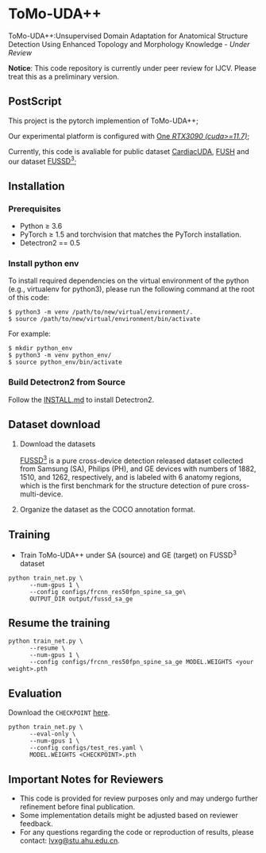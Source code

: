 # ToMo-UDA++
ToMo-UDA++:Unsupervised Domain Adaptation for Anatomical Structure Detection Using Enhanced Topology and Morphology Knowledge - *Under Review*

**Notice**: This code repository is currently under peer review for IJCV. Please treat this as a preliminary version.


## PostScript
 This project is the pytorch implemention of ToMo-UDA++;

 Our experimental platform is configured with <u>One *RTX3090 (cuda>=11.7)*</u>; 

 Currently, this code is avaliable for public dataset <a href="https://github.com/xmed-lab/GraphEcho">CardiacUDA</a>, <a href="https://github.com/xmed-lab/ToMo-UDA">FUSH</a> and our dataset <a href="https://drive.google.com/drive/folders/1pZ-B_Tnu2qnuYZKO1XDHG9dGe8BGyVX7?usp=drive_link">FUSSD<sup>3</sup></a>;  

 ## Installation

### Prerequisites

- Python ≥ 3.6
- PyTorch ≥ 1.5 and torchvision that matches the PyTorch installation.
- Detectron2 == 0.5

### Install python env

To install required dependencies on the virtual environment of the python (e.g., virtualenv for python3), please run the following command at the root of this code:
```
$ python3 -m venv /path/to/new/virtual/environment/.
$ source /path/to/new/virtual/environment/bin/activate
```
For example:
```
$ mkdir python_env
$ python3 -m venv python_env/
$ source python_env/bin/activate
```
 

### Build Detectron2 from Source

Follow the [INSTALL.md](https://github.com/facebookresearch/detectron2/blob/master/INSTALL.md) to install Detectron2.

## Dataset download

1. Download the datasets
   
   
   <a href="https://drive.google.com/drive/folders/1pZ-B_Tnu2qnuYZKO1XDHG9dGe8BGyVX7?usp=drive_link">FUSSD<sup>3</sup></a> is a pure cross-device detection released dataset collected from Samsung (SA), Philips (PH), and GE devices with numbers of 1882, 1510, and 1262, respectively, and is labeled with 6 anatomy regions, which is the first benchmark for the structure detection of pure cross-multi-device.


2. Organize the dataset as the COCO annotation format.

## Training

- Train ToMo-UDA++ under SA (source) and GE (target) on FUSSD<sup>3</sup> dataset

```shell
python train_net.py \
      --num-gpus 1 \
      --config configs/frcnn_res50fpn_spine_sa_ge\
      OUTPUT_DIR output/fussd_sa_ge
```

## Resume the training

```shell
python train_net.py \
      --resume \
      --num-gpus 1 \
      --config configs/frcnn_res50fpn_spine_sa_ge MODEL.WEIGHTS <your weight>.pth
```

## Evaluation

Download the ```CHECKPOINT``` <a href="https://drive.google.com/drive/folders/1pZ-B_Tnu2qnuYZKO1XDHG9dGe8BGyVX7?usp=drive_link">here</a>.
```shell
python train_net.py \
      --eval-only \
      --num-gpus 1 \
      --config configs/test_res.yaml \
      MODEL.WEIGHTS <CHECKPOINT>.pth
```


## Important Notes for Reviewers
- This code is provided for review purposes only and may undergo further refinement before final publication.
- Some implementation details might be adjusted based on reviewer feedback.
- For any questions regarding the code or reproduction of results, please contact: [lvxg@stu.ahu.edu.cn](mailto:lvxg@stu.ahu.edu.cn).


